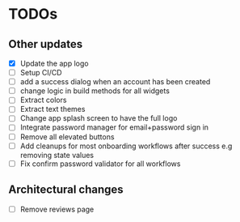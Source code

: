 # TODOs

## Other updates

- [x] Update the app logo
- [ ] Setup CI/CD
- [ ] add a success dialog when an account has been created
- [ ] change logic in build methods for all widgets
- [ ] Extract colors
- [ ] Extract text themes
- [ ] Change app splash screen to have the full logo
- [ ] Integrate password manager for email+password sign in
- [ ] Remove all elevated buttons
- [ ] Add cleanups for most onboarding workflows after success e.g removing state values
- [ ] Fix confirm password validator for all workflows

## Architectural changes

- [ ] Remove reviews page

